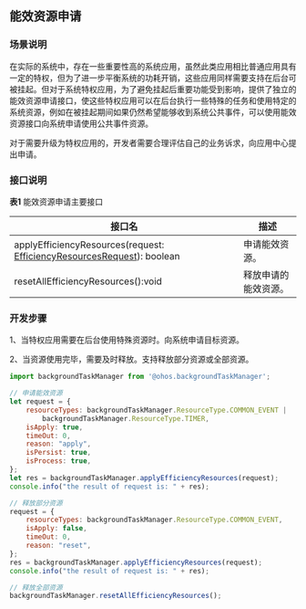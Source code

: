 ## 能效资源申请

### 场景说明

在实际的系统中，存在一些重要性高的系统应用，虽然此类应用相比普通应用具有一定的特权，但为了进一步平衡系统的功耗开销，这些应用同样需要支持在后台可被挂起。但对于系统特权应用，为了避免挂起后重要功能受到影响，提供了独立的能效资源申请接口，使这些特权应用可以在后台执行一些特殊的任务和使用特定的系统资源，例如在被挂起期间如果仍然希望能够收到系统公共事件，可以使用能效资源接口向系统申请使用公共事件资源。

对于需要升级为特权应用的，开发者需要合理评估自己的业务诉求，向应用中心提出申请。

### 接口说明

**表1** 能效资源申请主要接口

| 接口名                                      | 描述                                       |
| ---------------------------------------- | ---------------------------------------- |
| applyEfficiencyResources(request: [EfficiencyResourcesRequest](../reference/apis/js-apis-backgroundTaskManager.md#efficiencyresourcesrequest9)): boolean | 申请能效资源。 |
| resetAllEfficiencyResources():void | 释放申请的能效资源。   |


### 开发步骤

1、当特权应用需要在后台使用特殊资源时。向系统申请目标资源。

2、当资源使用完毕，需要及时释放。支持释放部分资源或全部资源。

```js
import backgroundTaskManager from '@ohos.backgroundTaskManager';

// 申请能效资源
let request = {
    resourceTypes: backgroundTaskManager.ResourceType.COMMON_EVENT |
        backgroundTaskManager.ResourceType.TIMER,
    isApply: true,
    timeOut: 0,
    reason: "apply",
    isPersist: true,
    isProcess: true,
};
let res = backgroundTaskManager.applyEfficiencyResources(request);
console.info("the result of request is: " + res);

// 释放部分资源
request = {
    resourceTypes: backgroundTaskManager.ResourceType.COMMON_EVENT,
    isApply: false,
    timeOut: 0,
    reason: "reset",
};
res = backgroundTaskManager.applyEfficiencyResources(request);
console.info("the result of request is: " + res);

// 释放全部资源
backgroundTaskManager.resetAllEfficiencyResources();
```
